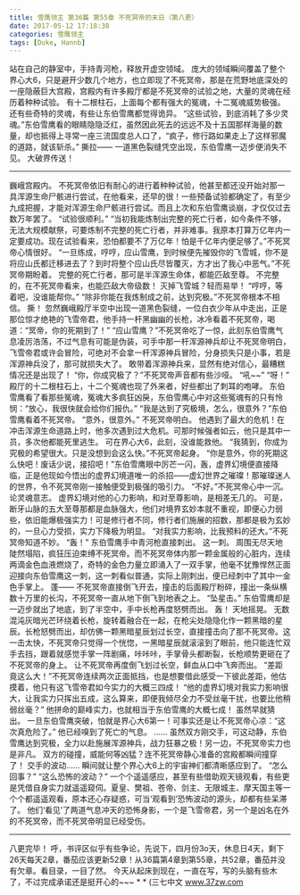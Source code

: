```yaml
---
title: 雪鹰领主 第36篇 第55章 不死冥帝的末日（第八更）
date: 2017-05-12 17:18:38
categories: 雪鹰领主
tags: [Duke, Hannb]
---
```


站在自己的静室中，手持青河枪，释放开虚空领域。
庞大的领域瞬间覆盖了整个界心大6，只是避开少数几个地方，也立即现了不死冥帝，那是在荒野地底深处的一座隐蔽巨大宫殿，宫殿内有许多殿厅都是不死冥帝的试验之地，大量的灵魂在经历着种种试验。
有十二根柱石，上面每个都有强大的冤魂，十二冤魂威势极强。
还有些奇特的灵魂，有些让东伯雪鹰都觉得诡异。
“这些试验，到底消耗了多少灵魂。”东伯雪鹰看的眼睛隐隐泛红，虽然因此死去的远远不及十五国那样海量的数量，却也抵得上寻常一座三流国度总人口了，“疯子，修行路如果走上了这样邪魔的道路，就该斩杀。”
撕拉——
一道黑色裂缝凭空出现，东伯雪鹰一迈步便消失不见。
大破界传送！
******
巍峨宫殿内。
不死冥帝依旧有耐心的进行着种种试验，他甚至都还没开始对那一具浑源生命尸骸进行尝试，在他看来，还早的很！一些预备试验都确定了，有至少九成把握，才能对浑源生命尸骸进行尝试。而且上次和东伯雪鹰谈崩，才仅仅过去数万年罢了。
“试验很顺利。”
“当初我能炼制出完整的死亡行者，如今条件不够，无法大规模献祭，可要炼制不完整的死亡行者，并非难事。我原本打算万亿年内一定要成功。现在试验看来，恐怕都要不了万亿年！怕是千亿年内便足够了。”不死冥帝心情很好。
“一旦练成，哼哼，应山雪鹰，到时候便先摧毁你的飞雪城，你不是将应山氏都迁移进去了？到时将整个应山氏尽皆覆灭，方才出了我心中恶气。”不死冥帝期盼着。
完整的死亡行者，那可是半浑源生命体，都能匹敌至尊。
不完整的，在不死冥帝看来，也能匹敌大帝级数！
灭掉飞雪城？轻而易举！
“哼哼，等着吧，没谁能帮你。”
“除非你能在我炼制成之前，达到究极。”不死冥帝根本不相信。
撕！
忽然巍峨殿厅半空中出现一道黑色裂缝，一位白衣少年从中走出，正是那位惊才绝艳的飞雪帝君，他手持一杆黑幽幽的长枪，冰冷看着不死冥帝，喝道：“冥帝，你的死期到了！”
“应山雪鹰？”不死冥帝吃了一惊，此刻东伯雪鹰气息凌厉浩荡，不过气息有可能是伪装，可手中那一杆浑源神兵却让不死冥帝明白，飞雪帝君或许会冒险，可绝对不会拿一杆浑源神兵冒险，分身损失只是小事，若是浑源神兵没了，那可就损失大了。
敢带着浑源神兵来，显然有绝对信心，最糟糕情况还是出现了！
“你，你成究极了？”不死冥帝声音都有些沙哑。
“吼~~”
“呀！”
殿厅的十二根柱石上，十二个冤魂也现了外来者，好些都出了刺耳的咆哮。
东伯雪鹰看了看那些冤魂，冤魂大多疯狂凶戾，东伯雪鹰心中对这些冤魂有的只有怜悯：“放心，我很快就会给你们报仇。”
“我是达到了究极境，怎么，很意外？”东伯雪鹰看着不死冥帝。
“意外，很意外。”
不死冥帝明白。
他遇到了最大的危机！在冲击浑源生命道路上时，他多次遇到过大危机。可那时候强者如云，他只是其中一员，多次他都能死里逃生。
可在界心大6，此刻，没谁能救他。
“我猜到，你成为究极的希望很大。只是没想到会这么快。”不死冥帝起身。
“你是意外，你的死期这么快吧！废话少说，接招吧！”东伯雪鹰眼中厉芒一闪，轰，虚界幻境便直接降临，正是他现如今悟出的虚界幻境道唯一的杀招——虚幻世界之璀璨！那璀璨迷人的世界，令不死冥帝刚一接触便受到极强的吸引力。
“不好。”不死冥帝心中一沉。
论灵魂意志。
虚界幻境对他的心力影响，和对至尊影响，是相差无几的。
可是，断牙山脉的五大至尊那都是血脉强大，他们对境界玄妙本就不重视，即便心力弱些，依旧能爆极强实力！可是修行者不同，修行者们施展的招数，那都是极为玄妙的，一旦心力受损，实力下降极为明显。
“对我实力影响，比我预料的还大。”不死冥帝知道不妙。
“轰！”
东伯雪鹰手中青河枪直接刺出。
这一刺。
周围无尽天地陡然塌陷，疯狂压迫束缚不死冥帝。而不死冥帝体内那一颗金属般的心脏内，连续两滴金色血液燃烧了，奇特的金色力量立即涌入了一双手掌，他毫不犹豫悍然正面迎接向东伯雪鹰这一刺，这一刺看似普通，实际上刚刺出，便已经刺中了其中一金色手掌上。
蓬——
不死冥帝直接倒飞开去，撞击的后面殿厅粉碎，撞出一条纵横数十万里的长沟，不死冥帝一直从地下倒飞到地表之上。
“坠星击。”
东伯雪鹰却是一迈步就出了地底，到了半空中，手中长枪再度怒劈而出。
轰！
天地摇晃。
无数混沌灰暗光芒环绕着长枪，旋转着融合在一起，在枪尖处隐隐化作一颗黑暗的星辰。长枪怒劈而出，却仿佛一颗黑暗星辰划过长空，直接撞击向了那不死冥帝。这一击太快，不死冥帝只觉得一个恍惚，一黑暗星辰就滚滚到了眼前，他只能连忙双手去挡，跟着就感觉手掌一阵剧痛，咔咔咔，手掌骨头都断裂，长枪顺势更砸在了不死冥帝的身上。
让不死冥帝再度倒飞划过长空，鲜血从口中飞奔而出。
“差距竟这么大！”不死冥帝连续两次正面抵挡，也是想要借此感受一下彼此差距，他估摸着，他只有这飞雪帝君如今实力的大概三四成！
“他的虚界幻境对我实力影响很大，让我实力只挥出五成，这么算来，即便我倾尽全力不受丝毫干扰，也要比他稍弱丝毫？”
他拼命的巅峰实力，也就相当于东伯雪鹰的大概七成！
虽然早就猜出。
一旦东伯雪鹰突破，怕就是界心大6第一！可事实还是让不死冥帝心凉：“这次真危险了。”
他已经嗅到了死亡的气息。
……
虽然双方刚交手，可这动静，东伯雪鹰达到究极，全力以赴施展浑源神兵，战力狂暴之极！另一边，不死冥帝实力也是非凡。
双方的碰撞，威能何等凶猛？连不死冥帝静心准备的宫殿都瞬间撞穿了！
交手的波动……
瞬间就让整个界心大6上的宇宙神们都清晰感应到了。
“怎么回事？”
“这么恐怖的波动？”
一个个遥遥感应，甚至有些借助观天镜观看，有些更是凭借自身实力就遥遥窥伺。夏皇、樊祖、苍帝、剑主、无限城主、摩天国主等一个个都遥遥观看，原本还心存疑惑，可当‘观看到’恐怖波动的源头，却都有些呆滞了。
他们‘看见’了两道气息冲天的恐怖身影，一个是飞雪帝君，另一个是凶名在外的不死冥帝，而不死冥帝明显已经受伤。
******
八更完毕！
呼，书评区似乎有些争论，先说下，四月份3o天，休息日4天，剩下26天每天2章，番茄应该更新52章！从36篇第4章到第55章，共52章，番茄并没有欠章。看目录，一目了然。
今天从起床到现在，一直在写，写的头脑有些木了，不过完成承诺还是挺开心的~~~
*
*
(三七中文 www.37zw.com